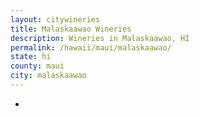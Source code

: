 ```yaml
---
layout: citywineries
title: Malaskaawao Wineries
description: Wineries in Malaskaawao, HI
permalink: /hawaii/maui/malaskaawao/
state: hi
county: maui
city: malaskaawao
---
```

-
